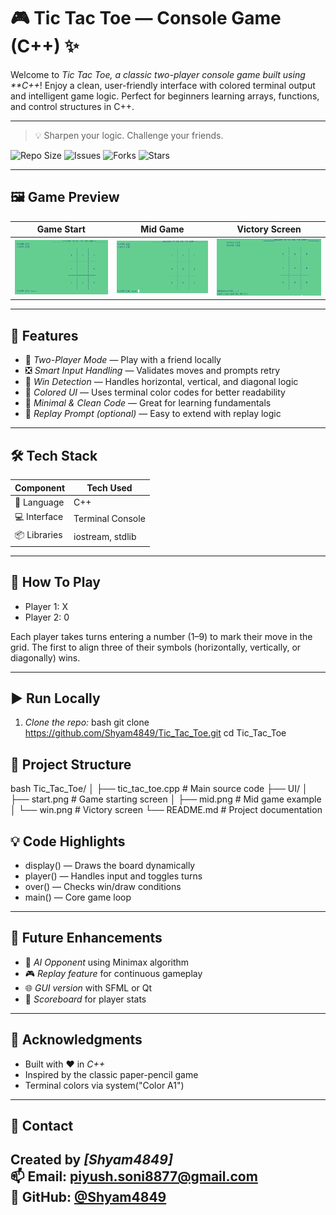 # 🎮 Tic Tac Toe — Console Game (C++) ✨

Welcome to *Tic Tac Toe, a classic two-player console game built using **C++*! Enjoy a clean, user-friendly interface with colored terminal output and intelligent game logic. Perfect for beginners learning arrays, functions, and control structures in C++.

---
> 💡 Sharpen your logic. Challenge your friends.

![Repo Size](https://img.shields.io/github/repo-size/Shyam4849/Tic_Tac_Toe)
![Issues](https://img.shields.io/github/issues/Shyam4849/Tic_Tac_Toe)
![Forks](https://img.shields.io/github/forks/Shyam4849/Tic_Tac_Toe?style=social)
![Stars](https://img.shields.io/github/stars/Shyam4849/Tic_Tac_Toe?style=social)

---

## 🖼 Game Preview

| Game Start | Mid Game | Victory Screen |
|------------|----------|----------------|
| ![](https://raw.githubusercontent.com/Shyam4849/Tic_Tac_Toe/main/UI/start.png) | ![](https://raw.githubusercontent.com/Shyam4849/Tic_Tac_Toe/main/UI/mid.png) | ![](https://raw.githubusercontent.com/Shyam4849/Tic_Tac_Toe/main/UI/won.png) |

---

## 🚀 Features

- 🎲 *Two-Player Mode* — Play with a friend locally
- ❎ *Smart Input Handling* — Validates moves and prompts retry
- 🧠 *Win Detection* — Handles horizontal, vertical, and diagonal logic
- 🎨 *Colored UI* — Uses terminal color codes for better readability
- 📃 *Minimal & Clean Code* — Great for learning fundamentals
- 🤖 *Replay Prompt (optional)* — Easy to extend with replay logic

---

## 🛠 Tech Stack

| Component        | Tech Used         |
|------------------|------------------|
| 🧮 Language       | C++              |
| 💻 Interface      | Terminal Console |
| 📦 Libraries      | iostream, stdlib |

---

## 🧾 How To Play

- Player 1: X  
- Player 2: 0

Each player takes turns entering a number (1–9) to mark their move in the grid. The first to align three of their symbols (horizontally, vertically, or diagonally) wins.

---

## ▶ Run Locally

1. *Clone the repo:*
bash
git clone https://github.com/Shyam4849/Tic_Tac_Toe.git
cd Tic_Tac_Toe


## 📁 Project Structure

bash
Tic_Tac_Toe/
│
├── tic_tac_toe.cpp       # Main source code
├── UI/
│   ├── start.png          # Game starting screen
│   ├── mid.png            # Mid game example
│   └── win.png            # Victory screen
└── README.md              # Project documentation

## 💡 Code Highlights

- display() — Draws the board dynamically  
- player() — Handles input and toggles turns  
- over() — Checks win/draw conditions  
- main() — Core game loop  

---

## 🌟 Future Enhancements

- 🧠 *AI Opponent* using Minimax algorithm  
- 🎮 *Replay feature* for continuous gameplay  
- 🌐 *GUI version* with SFML or Qt  
- 🧾 *Scoreboard* for player stats  

---

## 🙌 Acknowledgments

- Built with ❤ in *C++*  
- Inspired by the classic paper-pencil game  
- Terminal colors via system("Color A1")  

---

## 📧 Contact

Created by *[Shyam4849]*  
📫 Email: piyush.soni8877@gmail.com  
🔗 GitHub: [@Shyam4849](https://github.com/Shyam4849)
---
